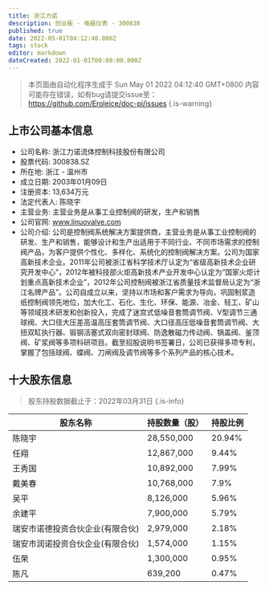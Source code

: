 ```yaml
---
title: 浙江力诺
description: 创业板 - 电器仪表 - 300838
published: true
date: 2022-05-01T04:12:40.000Z
tags: stock
editor: markdown
dateCreated: 2022-01-01T00:00:00.000Z
---
```


> 本页面由自动化程序生成于 Sun May 01 2022 04:12:40 GMT+0800
> 内容可能存在错误，如有bug请提交issue至：https://github.com/Eroleice/doc-pi/issues
{.is-warning}

## 上市公司基本信息
- 公司名称: 浙江力诺流体控制科技股份有限公司
- 股票代码: 300838.SZ
- 所在地: 浙江 - 温州市
- 成立日期: 2003年01月09日
- 注册资本: 13,634万元
- 法定代表人: 陈晓宇
- 主营业务: 主营业务是从事工业控制阀的研发，生产和销售
- 公司官网: www.linuovalve.com
- 公司介绍: 公司是控制阀系统解决方案提供商，主营业务是从事工业控制阀的研发、生产和销售，能够设计和生产出适用于不同行业、不同市场需求的控制阀产品，为客户提供个性化、多样化、系统化的控制阀解决方案。公司为国家高新技术企业。2011年公司被浙江省科学技术厅认定为“省级高新技术企业研究开发中心”，2012年被科技部火炬高新技术产业开发中心认定为“国家火炬计划重点高新技术企业”，2012年公司控制阀被浙江省质量技术监督局认定为“浙江名牌产品”。公司自成立以来，坚持以市场和客户需求为导向，巩固制浆造纸控制阀领先地位，加大化工、石化、生化、环保、能源、冶金、轻工、矿山等领域技术研发和创新投入，完成了迷宫式低噪音套筒调节阀、V型调节三通球阀、大口径大压差高温高压套筒调节阀、大口径高压低噪音套筒调节阀、大扭双缸执行器、锻钢活塞式双向密封球阀、防逸散磁力传动阀、锅盖阀、釜顶阀、矿浆阀等多项科研项目。截至招股说明书签署日，公司已获得多项专利，掌握了包括球阀、蝶阀、刀闸阀及调节阀等多个系列产品的核心技术。


## 十大股东信息
> 股东持股数据截止于：2022年03月31日
{.is-info}

| 股东名称 | 持股数量（股） | 持股比例 |
| --- | --- | --- |
| 陈晓宇 | 28,550,000 | 20.94% |
| 任翔 | 12,867,000 | 9.44% |
| 王秀国 | 10,892,000 | 7.99% |
| 戴美春 | 10,768,000 | 7.9% |
| 吴平 | 8,126,000 | 5.96% |
| 余建平 | 7,900,000 | 5.79% |
| 瑞安市诺德投资合伙企业(有限合伙) | 2,979,000 | 2.18% |
| 瑞安市润诺投资合伙企业(有限合伙) | 1,574,000 | 1.15% |
| 伍荣 | 1,300,000 | 0.95% |
| 陈凡 | 639,200 | 0.47% |




